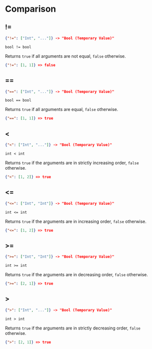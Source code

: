 # Comparison

## !=

```json
{"!=": ["Int", "..."]} -> "Bool (Temporary Value)"
```

```jspl
bool != bool
```

Returns `true` if all arguments are not equal, `false` otherwise.

```json
{"!=": [1, 1]} => false
```

## ==

```json
{"==": ["Int", "..."]} -> "Bool (Temporary Value)"
```

```jspl
bool == bool
```

Returns `true` if all arguments are equal, `false` otherwise.

```json
{"==": [1, 1]} => true
```

## <

```json
{"<": ["Int", "..."]} -> "Bool (Temporary Value)"
```

```jspl
int < int
```

Returns `true` if the arguments are in strictly increasing order, `false` otherwise.

```json
{"<": [1, 2]} => true
```

## <=

```json
{"<=": ["Int", "Int"]} -> "Bool (Temporary Value)"
```

```jspl
int <= int
```

Returns `true` if the arguments are in increasing order, `false` otherwise.

```json
{"<=": [1, 2]} => true
```

## >=

```json
{">=": ["Int", "Int"]} -> "Bool (Temporary Value)"
```

```jspl
int >= int
```

Returns `true` if the arguments are in decreasing order, `false` otherwise.

```json
{">=": [2, 1]} => true
```

## >

```json
{">": ["Int", "..."]} -> "Bool (Temporary Value)"
```

```jspl
int > int
```

Returns `true` if the arguments are in strictly decreasing order, `false` otherwise.

```json
{">": [2, 1]} => true
```
